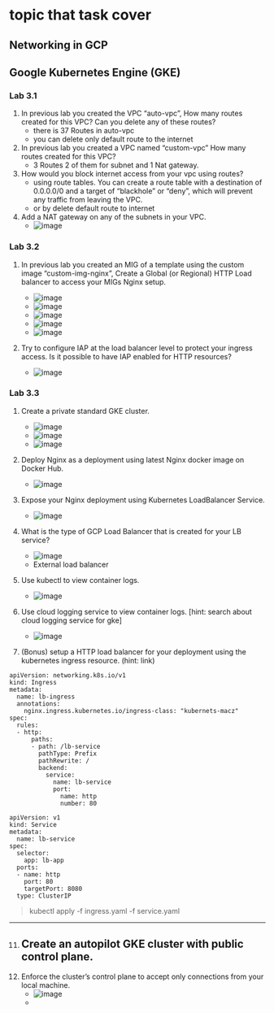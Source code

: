 # topic that task cover
## Networking in GCP
## Google Kubernetes Engine (GKE)


### Lab 3.1
1. In previous lab you created the VPC “auto-vpc”, How many routes created for this VPC? Can you delete any of these routes?
   - there is 37 Routes in auto-vpc 
   - you can delete only default route to the internet
3. In previous lab you created a VPC named “custom-vpc” How many routes created for this VPC?
   - 3 Routes 2 of them for subnet and 1 Nat gateway.
5. How would you block internet access from your vpc using routes?
   - using route tables. You can create a route table with a destination of 0.0.0.0/0 and a target of “blackhole” or “deny”, which will prevent any traffic from leaving the VPC.
   - or by delete default route to internet 
7. Add a NAT gateway on any of the subnets in your VPC.
   - ![image](https://user-images.githubusercontent.com/28235504/213449178-39ec1d6a-cf38-4b2a-91f8-76b143b72849.png)

### Lab 3.2
1. In previous lab you created an MIG of a template using the custom image “custom-img-nginx”, Create a Global (or Regional) HTTP Load balancer to access your MIGs Nginx setup.
   - ![image](https://user-images.githubusercontent.com/28235504/213479392-50ee8183-a97a-432b-aab9-80583b2f1a5a.png)
   - ![image](https://user-images.githubusercontent.com/28235504/213484914-dd290ce8-52fb-47e7-a092-606860785117.png)
   - ![image](https://user-images.githubusercontent.com/28235504/213485206-95b04a43-5145-459c-88d3-6c59d1180166.png)
   - ![image](https://user-images.githubusercontent.com/28235504/213487503-56a5a15e-49d9-4a7b-b0fc-887aca3c043d.png)
   - ![image](https://user-images.githubusercontent.com/28235504/213483418-cd9402eb-35ce-4f72-b51f-3c96a80a1537.png)

3. Try to configure IAP at the load balancer level to protect your ingress access. Is it possible to have IAP enabled for HTTP resources?
   - ![image](https://user-images.githubusercontent.com/28235504/213488341-49a0c797-e7f4-40c1-88ce-d90571fd2008.png)


 


### Lab 3.3
1. Create a private standard GKE cluster.
      - ![image](https://user-images.githubusercontent.com/28235504/213598651-11584532-6e00-46fd-8f95-1d82e2e64a04.png)
      - ![image](https://user-images.githubusercontent.com/28235504/213598699-3c3117dc-9a80-401f-871b-2498e460ca64.png)
      - ![image](https://user-images.githubusercontent.com/28235504/213598738-fd308266-e508-4c4e-8164-ec65521f1129.png)

3. Deploy Nginx as a deployment using latest Nginx docker image on Docker Hub.
      - ![image](https://user-images.githubusercontent.com/28235504/213599356-28f11dfd-9b61-4d22-9984-182cb07003ac.png)
5. Expose your Nginx deployment using Kubernetes LoadBalancer Service.
      - ![image](https://user-images.githubusercontent.com/28235504/213600744-a59026ba-55b6-444d-bc31-0fa4ae24678a.png)

7. What is the type of GCP Load Balancer that is created for your LB service?
      - ![image](https://user-images.githubusercontent.com/28235504/213600871-12aecddd-a2d4-4ab8-be51-8739c02c1bb6.png)
      - External load balancer

9. Use kubectl to view container logs.
      - ![image](https://user-images.githubusercontent.com/28235504/213599652-f7aded54-5fd8-4138-be36-0b7695eb8585.png)

8. Use cloud logging service to view container logs. [hint: search about cloud logging service for gke]
      - ![image](https://user-images.githubusercontent.com/28235504/213600501-624d801f-f20c-4d94-bd99-e9e8d27938d1.png)

9. (Bonus) setup a HTTP load balancer for your deployment using the kubernetes ingress resource. (hint: link)
```
apiVersion: networking.k8s.io/v1
kind: Ingress
metadata:
  name: lb-ingress
  annotations:
    nginx.ingress.kubernetes.io/ingress-class: "kubernets-macz"
spec:
  rules:
  - http:
      paths: 
      - path: /lb-service
        pathType: Prefix
        pathRewrite: /
        backend:
          service:
            name: lb-service
            port:
              name: http
              number: 80
```
```
apiVersion: v1
kind: Service
metadata:
  name: lb-service
spec:
  selector:
    app: lb-app
  ports:
  - name: http
    port: 80
    targetPort: 8080
  type: ClusterIP
```
> kubectl apply -f ingress.yaml -f service.yaml
-----------------------------------------------------

11. Create an autopilot GKE cluster with public control plane.
      - 
13. Enforce the cluster’s control plane to accept only connections from your local machine.
      - ![image](https://user-images.githubusercontent.com/28235504/213603047-527f1144-6388-40b5-9b84-63d440cd49d0.png)
      - 

